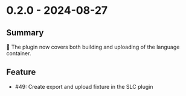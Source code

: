 # 0.2.0 - 2024-08-27

## Summary

🚀 The plugin now covers both building and uploading of the language container.

## Feature

* #49: Create export and upload fixture in the SLC plugin
